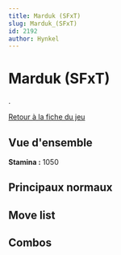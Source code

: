 ```yaml
---
title: Marduk (SFxT)
slug: Marduk_(SFxT)
id: 2192
author: Hynkel
---
```


# Marduk (SFxT)

.

[Retour à la fiche du jeu](Street_Fighter_x_Tekken "wikilink")

## Vue d'ensemble

**Stamina :** 1050

## Principaux normaux

## Move list

## Combos
